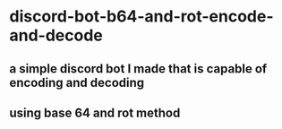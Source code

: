 # discord-bot-b64-and-rot-encode-and-decode

## a simple discord bot I made that is capable of encoding and decoding
## using base 64 and rot method
